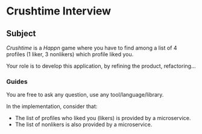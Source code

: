 # Crushtime Interview

## Subject

*Crushtime* is a *Happn* game where you have to find among a list of 4 profiles (1 liker, 3 nonlikers) which profile
liked you.

Your role is to develop this application, by refining the product, refactoring…

### Guides

You are free to ask any question, use any tool/language/library.

In the implementation, consider that:

- The list of profiles who liked you (likers) is provided by a microservice.
- The list of nonlikers is also provided by a microservice.
